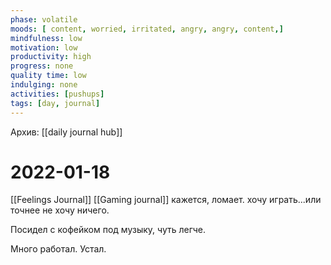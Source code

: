 ```yaml
---
phase: volatile
moods: [ content, worried, irritated, angry, angry, content,]
mindfulness: low
motivation: low
productivity: high
progress: none
quality time: low
indulging: none
activities: [pushups]
tags: [day, journal]
---
```

Архив: [[daily journal hub]]
# 2022-01-18
[[Feelings Journal]] [[Gaming journal]] кажется, ломает. хочу играть...или точнее не хочу ничего.

Посидел с кофейком под музыку, чуть легче.

Много работал. Устал.